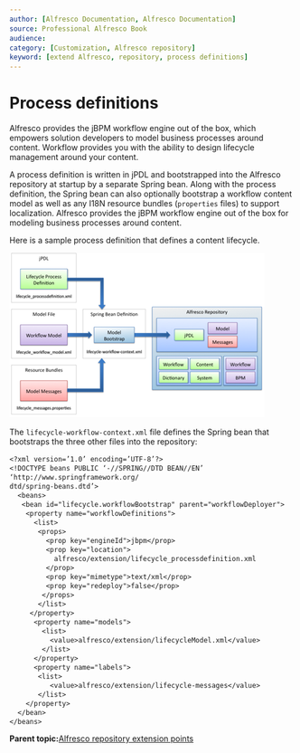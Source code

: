```yaml
---
author: [Alfresco Documentation, Alfresco Documentation]
source: Professional Alfresco Book
audience: 
category: [Customization, Alfresco repository]
keyword: [extend Alfresco, repository, process definitions]
---
```


# Process definitions

Alfresco provides the jBPM workflow engine out of the box, which empowers solution developers to model business processes around content. Workflow provides you with the ability to design lifecycle management around your content.

A process definition is written in jPDL and bootstrapped into the Alfresco repository at startup by a separate Spring bean. Along with the process definition, the Spring bean can also optionally bootstrap a workflow content model as well as any I18N resource bundles \(`properties` files\) to support localization. Alfresco provides the jBPM workflow engine out of the box for modeling business processes around content.

Here is a sample process definition that defines a content lifecycle.

![](../images/13-4.png)

The `lifecycle-workflow-context.xml` file defines the Spring bean that bootstraps the three other files into the repository:

```
<?xml version=’1.0’ encoding=’UTF-8’?>
<!DOCTYPE beans PUBLIC ‘-//SPRING//DTD BEAN//EN’ ‘http://www.springframework.org/
dtd/spring-beans.dtd’>
  <beans>
   <bean id="lifecycle.workflowBootstrap" parent="workflowDeployer">
    <property name="workflowDefinitions">
      <list>
       <props>
         <prop key="engineId">jbpm</prop>
         <prop key="location">
           alfresco/extension/lifecycle_processdefinition.xml
         </prop>
         <prop key="mimetype">text/xml</prop>
         <prop key="redeploy">false</prop>
        </props>
       </list>
     </property>
      <property name="models">
        <list>
          <value>alfresco/extension/lifecycleModel.xml</value>
        </list>
      </property>
      <property name="labels">
       <list>
          <value>alfresco/extension/lifecycle-messages</value>
       </list>
    </property>
  </bean>
</beans>
```

**Parent topic:**[Alfresco repository extension points](../concepts/customize-overview.md)

